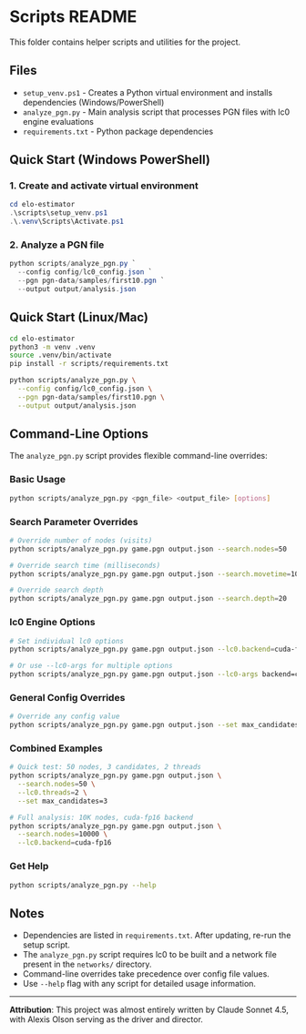 # Scripts README

This folder contains helper scripts and utilities for the project.

## Files

- `setup_venv.ps1` - Creates a Python virtual environment and installs dependencies (Windows/PowerShell)
- `analyze_pgn.py` - Main analysis script that processes PGN files with lc0 engine evaluations
- `requirements.txt` - Python package dependencies

## Quick Start (Windows PowerShell)

### 1. Create and activate virtual environment

```powershell
cd elo-estimator
.\scripts\setup_venv.ps1
.\.venv\Scripts\Activate.ps1
```

### 2. Analyze a PGN file

```powershell
python scripts/analyze_pgn.py `
  --config config/lc0_config.json `
  --pgn pgn-data/samples/first10.pgn `
  --output output/analysis.json
```

## Quick Start (Linux/Mac)

```bash
cd elo-estimator
python3 -m venv .venv
source .venv/bin/activate
pip install -r scripts/requirements.txt

python scripts/analyze_pgn.py \
  --config config/lc0_config.json \
  --pgn pgn-data/samples/first10.pgn \
  --output output/analysis.json
```

## Command-Line Options

The `analyze_pgn.py` script provides flexible command-line overrides:

### Basic Usage
```bash
python scripts/analyze_pgn.py <pgn_file> <output_file> [options]
```

### Search Parameter Overrides
```bash
# Override number of nodes (visits)
python scripts/analyze_pgn.py game.pgn output.json --search.nodes=50

# Override search time (milliseconds)
python scripts/analyze_pgn.py game.pgn output.json --search.movetime=1000

# Override search depth
python scripts/analyze_pgn.py game.pgn output.json --search.depth=20
```

### lc0 Engine Options
```bash
# Set individual lc0 options
python scripts/analyze_pgn.py game.pgn output.json --lc0.backend=cuda-fp16 --lc0.threads=4

# Or use --lc0-args for multiple options
python scripts/analyze_pgn.py game.pgn output.json --lc0-args backend=cuda-fp16 threads=4
```

### General Config Overrides
```bash
# Override any config value
python scripts/analyze_pgn.py game.pgn output.json --set max_candidates=3 --set search.value=100
```

### Combined Examples
```bash
# Quick test: 50 nodes, 3 candidates, 2 threads
python scripts/analyze_pgn.py game.pgn output.json \
  --search.nodes=50 \
  --lc0.threads=2 \
  --set max_candidates=3

# Full analysis: 10K nodes, cuda-fp16 backend
python scripts/analyze_pgn.py game.pgn output.json \
  --search.nodes=10000 \
  --lc0.backend=cuda-fp16
```

### Get Help
```bash
python scripts/analyze_pgn.py --help
```

## Notes

- Dependencies are listed in `requirements.txt`. After updating, re-run the setup script.
- The `analyze_pgn.py` script requires lc0 to be built and a network file present in the `networks/` directory.
- Command-line overrides take precedence over config file values.
- Use `--help` flag with any script for detailed usage information.

---

**Attribution**: This project was almost entirely written by Claude Sonnet 4.5, with Alexis Olson serving as the driver and director.
